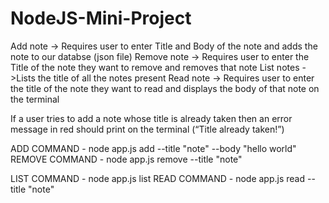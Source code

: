 # NodeJS-Mini-Project

Add note -> Requires user to enter Title and Body of the note and adds the note to our databse (json file)
Remove note -> Requires user to enter the Title of the note they want to remove and removes that note
List notes ->Lists the title of all the notes present
Read note -> Requires user to enter the title of the note they want to read and displays the body of that note on the terminal

If a user tries to add a note whose title is already taken then an error message in red should print on the terminal (“Title already taken!”)

ADD COMMAND - node app.js add  --title "note" --body "hello world"
REMOVE COMMAND - node app.js remove  --title "note"

LIST COMMAND - node app.js list
READ COMMAND - node app.js read --title "note"

